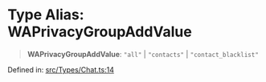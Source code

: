 # Type Alias: WAPrivacyGroupAddValue

> **WAPrivacyGroupAddValue**: `"all"` \| `"contacts"` \| `"contact_blacklist"`

Defined in: [src/Types/Chat.ts:14](https://github.com/Fokusdotid/Baileys/blob/8399cb6fd4e55090cdf57b06ffaae3e8a88880fe/src/Types/Chat.ts#L14)
